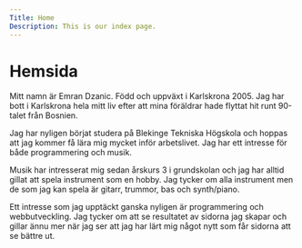 ```yaml
---
Title: Home
Description: This is our index page.
---
```


Hemsida
==========================

Mitt namn är Emran Dzanic. Född och uppväxt i Karlskrona 2005. Jag har bott i Karlskrona hela mitt liv efter att mina föräldrar hade flyttat hit runt 90-talet från Bosnien.

Jag har nyligen börjat studera på Blekinge Tekniska Högskola och hoppas att jag kommer få lära mig mycket inför arbetslivet. Jag har ett intresse för både programmering och musik.

Musik har intresserat mig sedan årskurs 3 i grundskolan och jag har alltid gillat att spela instrument som en hobby. Jag tycker om alla instrument men de som jag kan spela är gitarr, trummor, bas och synth/piano.

Ett intresse som jag upptäckt ganska nyligen är programmering och webbutveckling. Jag tycker om att se resultatet av sidorna jag skapar och gillar ännu mer när jag ser att jag har lärt mig något nytt som får sidorna att se bättre ut.

